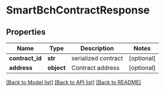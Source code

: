 # SmartBchContractResponse

## Properties
Name | Type | Description | Notes
------------ | ------------- | ------------- | -------------
**contract_id** | **str** | serialized contract | [optional] 
**address** | **object** | Contract address | [optional] 

[[Back to Model list]](../README.md#documentation-for-models) [[Back to API list]](../README.md#documentation-for-api-endpoints) [[Back to README]](../README.md)


